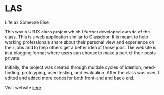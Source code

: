 # LAS
Life as Someone Else

This was a UI/UX class project which I further developed outside of the class. This is a web application similar to Glassdoor. It is meant to help working professionals share about their personal view and experience on their jobs and to help others get a better idea of those jobs. The website is in a blogging format where users can choose to make a part of their posts private.

Initially, the project was created through multiple cycles of ideation, need-finding, prototyping, user-testing, and evaluation. After the class was over, I edited and added more codes for both front-end and back-end.

Visit website [here](http://django-env.cmi95gspuf.us-west-1.elasticbeanstalk.com/las/)
